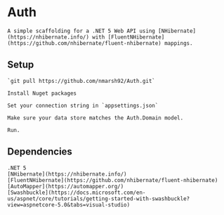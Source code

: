 # Auth
	A simple scaffolding for a .NET 5 Web API using [NHibernate](https://nhibernate.info/) with [FluentNHibernate](https://github.com/nhibernate/fluent-nhibernate) mappings.

## Setup
	`git pull https://github.com/nmarsh92/Auth.git`

	Install Nuget packages

	Set your connection string in `appsettings.json`

	Make sure your data store matches the Auth.Domain model.

	Run.

## Dependencies

	.NET 5
	[NHibernate](https://nhibernate.info/) 
	[FluentNHibernate](https://github.com/nhibernate/fluent-nhibernate)
	[AutoMapper](https://automapper.org/)
	[Swashbuckle](https://docs.microsoft.com/en-us/aspnet/core/tutorials/getting-started-with-swashbuckle?view=aspnetcore-5.0&tabs=visual-studio)